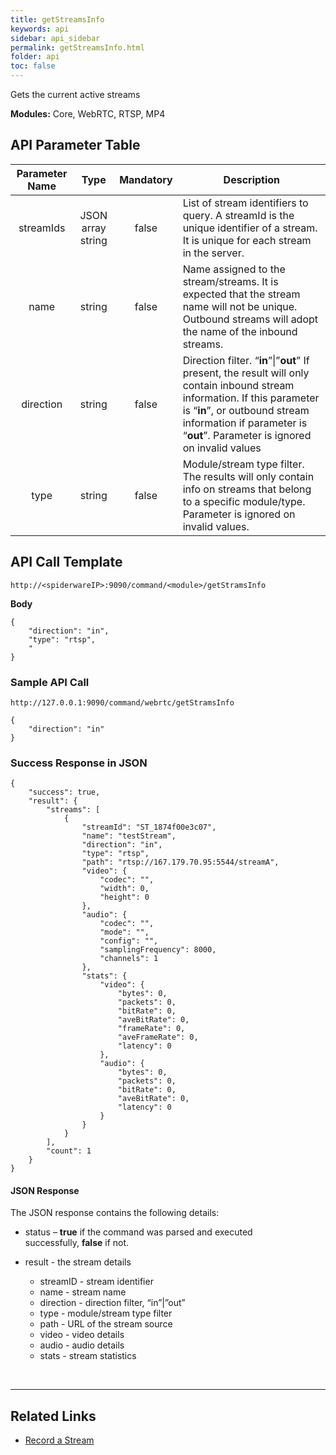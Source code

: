 ```yaml
---
title: getStreamsInfo
keywords: api
sidebar: api_sidebar
permalink: getStreamsInfo.html
folder: api
toc: false
---
```




Gets the current active streams

**Modules:** Core, WebRTC, RTSP, MP4



## API Parameter Table

| **Parameter Name** |       Type        | **Mandatory** | **Description**                                              |
| :----------------: | :---------------: | :-----------: | ------------------------------------------------------------ |
|     streamIds      | JSON array string |     false     | List of stream identifiers to query. A streamId is the unique identifier of a stream. It is unique for each stream in the server. |
|        name        |      string       |     false     | Name assigned to the stream/streams. It is expected that the stream name will not be unique. Outbound streams will adopt the name of the inbound streams. |
|     direction      |      string       |     false     | Direction filter. “**in**”\|”**out**” If present, the result will only contain inbound stream information. If this parameter is “**in**”, or outbound stream information if parameter is “**out**”. Parameter is ignored on invalid values |
|        type        |      string       |     false     | Module/stream type filter. The results will only contain info on streams that belong to a specific module/type. Parameter is ignored on invalid values. |



## API Call Template

``` 
http://<spiderwareIP>:9090/command/<module>/getStramsInfo
```

**Body**

    {    
    	"direction": "in",	
    	"type": "rtsp",
    	"
    }
### Sample API Call

```
http://127.0.0.1:9090/command/webrtc/getStramsInfo

{
    "direction": "in"
}
```



### Success Response in JSON

``` 
{
    "success": true,
    "result": {
        "streams": [
            {
                "streamId": "ST_1874f00e3c07",
                "name": "testStream",
                "direction": "in",
                "type": "rtsp",
                "path": "rtsp://167.179.70.95:5544/streamA",
                "video": {
                    "codec": "",
                    "width": 0,
                    "height": 0
                },
                "audio": {
                    "codec": "",
                    "mode": "",
                    "config": "",
                    "samplingFrequency": 8000,
                    "channels": 1
                },
                "stats": {
                    "video": {
                        "bytes": 0,
                        "packets": 0,
                        "bitRate": 0,
                        "aveBitRate": 0,
                        "frameRate": 0,
                        "aveFrameRate": 0,
                        "latency": 0
                    },
                    "audio": {
                        "bytes": 0,
                        "packets": 0,
                        "bitRate": 0,
                        "aveBitRate": 0,
                        "latency": 0
                    }
                }
            }
        ],
        "count": 1
    }
}
```



#### JSON Response

The JSON response contains the following details:

- status – **true** if the command was parsed and executed successfully, **false** if not.
- result - the stream details
  - streamID - stream identifier
  - name - stream name
  - direction - direction filter, “in”|”out”
  - type - module/stream type filter
  - path - URL of the stream source
  - video - video details
  - audio - audio details
  - stats - stream statistics

  ​

------

## Related Links

- [Record a Stream](userguide_record.html)